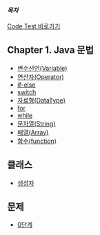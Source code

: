 

___목차___<br><br>
[Code Test 바로가기](https://app.coderpad.io/sandbox?snippet=1aabe814)

## Chapter 1. Java 문법
- [변수선언(Variable)](./Markdown/variable.md)
- [연산자(Operator)](./Markdown/operator.md)
- [if-else](./Markdown/ifElse.md)
- [switch](./Markdown/switch.md)
- [자료형(DataType)](./Markdown/dataType.md)
- [for](./Markdown/for.md)
- [while](./Markdown/while.md)
- [문자열(String)](./Markdown/string.md)
- [배열(Array)](./Markdown/array.md)
- [함수(function)](./Markdown/function.md)

## 클래스
- [생성자](./Markdown/constructor.md)


## 문제
- [0단계](./Markdown/level_0.md)





<!--
- [](./Markdown/array.md)
- [](./Markdown/array.md)
- [](./Markdown/array.md)
- [](./Markdown/array.md)
-->
